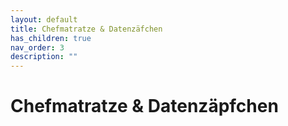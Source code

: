 ```yaml
---
layout: default
title: Chefmatratze & Datenzäfchen
has_children: true
nav_order: 3
description: ""
---
```


# Chefmatratze & Datenzäpfchen